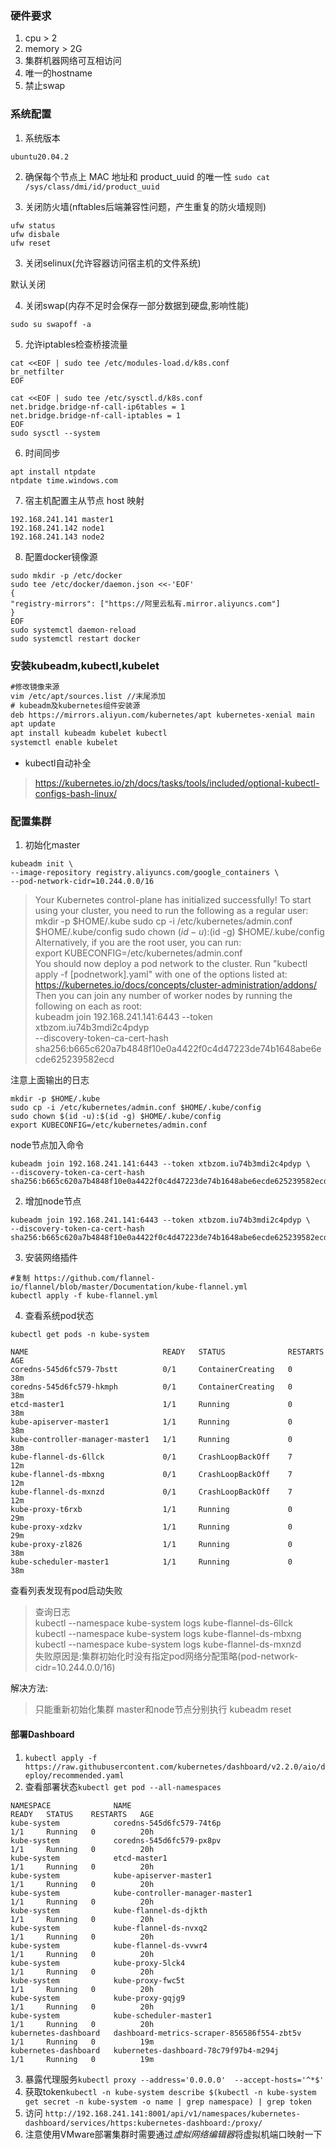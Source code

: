### 硬件要求

1. cpu > 2
2. memory > 2G
3. 集群机器网络可互相访问
4. 唯一的hostname
5. 禁止swap

### 系统配置

1. 系统版本
```
ubuntu20.04.2
```

2. 确保每个节点上 MAC 地址和 product_uuid 的唯一性
`sudo cat /sys/class/dmi/id/product_uuid`
   
2. 关闭防火墙(nftables后端兼容性问题，产生重复的防火墙规则)
```
ufw status
ufw disbale
ufw reset
```

3. 关闭selinux(允许容器访问宿主机的文件系统)

默认关闭


4. 关闭swap(内存不足时会保存一部分数据到硬盘,影响性能)
```
sudo su swapoff -a
```

5. 允许iptables检查桥接流量
```
cat <<EOF | sudo tee /etc/modules-load.d/k8s.conf
br_netfilter
EOF

cat <<EOF | sudo tee /etc/sysctl.d/k8s.conf
net.bridge.bridge-nf-call-ip6tables = 1
net.bridge.bridge-nf-call-iptables = 1
EOF
sudo sysctl --system
```
   
6. 时间同步
```
apt install ntpdate
ntpdate time.windows.com
```

7. 宿主机配置主从节点 host 映射
 ```
192.168.241.141 master1
192.168.241.142 node1
192.168.241.143 node2
```

8. 配置docker镜像源
```
sudo mkdir -p /etc/docker
sudo tee /etc/docker/daemon.json <<-'EOF'
{
"registry-mirrors": ["https://阿里云私有.mirror.aliyuncs.com"]
}
EOF
sudo systemctl daemon-reload
sudo systemctl restart docker
```
   
### 安装kubeadm,kubectl,kubelet
```1
#修改镜像来源
vim /etc/apt/sources.list //末尾添加
# kubeadm及kubernetes组件安装源
deb https://mirrors.aliyun.com/kubernetes/apt kubernetes-xenial main
apt update
apt install kubeadm kubelet kubectl
systemctl enable kubelet
```
- kubectl自动补全
> https://kubernetes.io/zh/docs/tasks/tools/included/optional-kubectl-configs-bash-linux/

### 配置集群
1. 初始化master

```
kubeadm init \
--image-repository registry.aliyuncs.com/google_containers \
--pod-network-cidr=10.244.0.0/16
```

> Your Kubernetes control-plane has initialized successfully!
To start using your cluster, you need to run the following as a regular user:
\
mkdir -p $HOME/.kube
sudo cp -i /etc/kubernetes/admin.conf $HOME/.kube/config
sudo chown $(id -u):$(id -g) $HOME/.kube/config 
\
Alternatively, if you are the root user, you can run:
\
export KUBECONFIG=/etc/kubernetes/admin.conf
\
You should now deploy a pod network to the cluster.
Run "kubectl apply -f [podnetwork].yaml" with one of the options listed at:
https://kubernetes.io/docs/concepts/cluster-administration/addons/
Then you can join any number of worker nodes by running the following on each as root: 
\
kubeadm join 192.168.241.141:6443 --token xtbzom.iu74b3mdi2c4pdyp \
--discovery-token-ca-cert-hash sha256:b665c620a7b4848f10e0a4422f0c4d47223de74b1648abe6ecde625239582ecd

注意上面输出的日志
```
mkdir -p $HOME/.kube
sudo cp -i /etc/kubernetes/admin.conf $HOME/.kube/config
sudo chown $(id -u):$(id -g) $HOME/.kube/config
export KUBECONFIG=/etc/kubernetes/admin.conf
```

node节点加入命令
```
kubeadm join 192.168.241.141:6443 --token xtbzom.iu74b3mdi2c4pdyp \
--discovery-token-ca-cert-hash sha256:b665c620a7b4848f10e0a4422f0c4d47223de74b1648abe6ecde625239582ecd
```

2. 增加node节点
```
kubeadm join 192.168.241.141:6443 --token xtbzom.iu74b3mdi2c4pdyp \
--discovery-token-ca-cert-hash sha256:b665c620a7b4848f10e0a4422f0c4d47223de74b1648abe6ecde625239582ecd
```

3. 安装网络插件
```
#复制 https://github.com/flannel-io/flannel/blob/master/Documentation/kube-flannel.yml
kubectl apply -f kube-flannel.yml
```

4. 查看系统pod状态
```
kubectl get pods -n kube-system

NAME                              READY   STATUS              RESTARTS   AGE
coredns-545d6fc579-7bstt          0/1     ContainerCreating   0          38m
coredns-545d6fc579-hkmph          0/1     ContainerCreating   0          38m
etcd-master1                      1/1     Running             0          38m
kube-apiserver-master1            1/1     Running             0          38m
kube-controller-manager-master1   1/1     Running             0          38m
kube-flannel-ds-6llck             0/1     CrashLoopBackOff    7          12m
kube-flannel-ds-mbxng             0/1     CrashLoopBackOff    7          12m
kube-flannel-ds-mxnzd             0/1     CrashLoopBackOff    7          12m
kube-proxy-t6rxb                  1/1     Running             0          29m
kube-proxy-xdzkv                  1/1     Running             0          29m
kube-proxy-zl826                  1/1     Running             0          38m
kube-scheduler-master1            1/1     Running             0          38m
```

查看列表发现有pod启动失败
> 查询日志 \
kubectl --namespace kube-system logs kube-flannel-ds-6llck
kubectl --namespace kube-system logs kube-flannel-ds-mbxng
kubectl --namespace kube-system logs kube-flannel-ds-mxnzd \
失败原因是:集群初始化时没有指定pod网络分配策略(pod-network-cidr=10.244.0.0/16)

解决方法:
> 只能重新初始化集群
master和node节点分别执行 kubeadm reset


#### 部署Dashboard
1. `kubectl apply -f https://raw.githubusercontent.com/kubernetes/dashboard/v2.2.0/aio/deploy/recommended.yaml`
2. 查看部署状态`kubectl get pod --all-namespaces`
```
NAMESPACE              NAME                                         READY   STATUS    RESTARTS   AGE
kube-system            coredns-545d6fc579-74t6p                     1/1     Running   0          20h
kube-system            coredns-545d6fc579-px8pv                     1/1     Running   0          20h
kube-system            etcd-master1                                 1/1     Running   0          20h
kube-system            kube-apiserver-master1                       1/1     Running   0          20h
kube-system            kube-controller-manager-master1              1/1     Running   0          20h
kube-system            kube-flannel-ds-djkth                        1/1     Running   0          20h
kube-system            kube-flannel-ds-nvxq2                        1/1     Running   0          20h
kube-system            kube-flannel-ds-vvwr4                        1/1     Running   0          20h
kube-system            kube-proxy-5lck4                             1/1     Running   0          20h
kube-system            kube-proxy-fwc5t                             1/1     Running   0          20h
kube-system            kube-proxy-gqjg9                             1/1     Running   0          20h
kube-system            kube-scheduler-master1                       1/1     Running   0          20h
kubernetes-dashboard   dashboard-metrics-scraper-856586f554-zbt5v   1/1     Running   0          19m
kubernetes-dashboard   kubernetes-dashboard-78c79f97b4-m294j        1/1     Running   0          19m

```
3. 暴露代理服务`kubectl proxy --address='0.0.0.0'  --accept-hosts='^*$'`
4. 获取token`kubectl -n kube-system describe $(kubectl -n kube-system get secret -n kube-system -o name | grep namespace) | grep token`
5. 访问
`http://192.168.241.141:8001/api/v1/namespaces/kubernetes-dashboard/services/https:kubernetes-dashboard:/proxy/`
6. 注意使用VMware部署集群时需要通过*虚拟网络编辑器*将虚拟机端口映射一下

